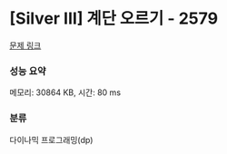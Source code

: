 # [Silver III] 계단 오르기 - 2579 

[문제 링크](https://www.acmicpc.net/problem/2579) 

### 성능 요약

메모리: 30864 KB, 시간: 80 ms

### 분류

다이나믹 프로그래밍(dp)

